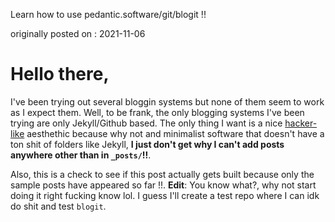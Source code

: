 Learn how to use pedantic.software/git/blogit !!

originally posted on : 2021-11-06
# Hello there,

I've been trying out several bloggin systems but none of them seem to work
as I expect them. Well, to be frank, the only blogging systems I've been
trying are only Jekyll/Github based. The only thing I want is a nice 
[hacker-like](https://github.com/tocttou/hacker-blog) aesthethic because
why not and minimalist software that doesn't have a ton shit of folders like
Jekyll, **I just don't get why I can't add posts anywhere other than in `_posts/`!!**.

Also, this is a check to see if this post actually gets built because only the 
sample posts have appeared so far !!. **Edit**: You know what?, why not start
doing it right fucking know lol. I guess I'll create a test repo where I can idk
do shit and test `blogit`.
